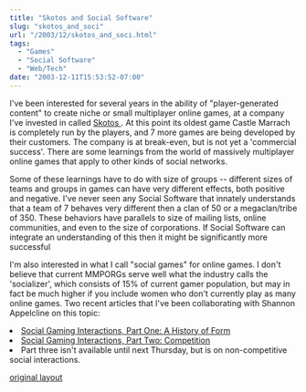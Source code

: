 ```yaml
---
title: "Skotos and Social Software"
slug: "skotos_and_soci"
url: "/2003/12/skotos_and_soci.html"
tags:
  - "Games"
  - "Social Software"
  - "Web/Tech"
date: "2003-12-11T15:53:52-07:00"
---
```

<p>I've been interested for several years in the ability of "player-generated content" to create niche or small multiplayer online games, at a company I've invested in called <a href="http://www.skotos.net">Skotos </a>. At this point its oldest game Castle Marrach is completely run by the players, and 7 more games are being developed by their customers. The company is at break-even, but is not yet a 'commercial success'. There are some learnings from the world of massively multiplayer online games that apply to other kinds of social networks.</p>
<p>Some of these learnings have to do with size of groups -- different sizes of teams and groups in games can have very different effects, both positive and negative. I've never seen any Social Software that innately understands that a team of 7 behaves very different then a clan of 50 or a megaclan/tribe of 350. These behaviors have parallels to size of mailing lists, online communities, and even to the size of corporations. If Social Software can integrate an understanding of this then it might be significantly more successful</p>
<p>I'm also interested in what I call "social games" for online games. I don't believe that current MMPORGs serve well what the industry calls the 'socializer', which consists of 15% of current gamer population, but may in fact be much higher if you include women who don't currently play as many online games. Two recent articles that I've been collaborating with Shannon Appelcline on this topic:<br />
<li><a href="http://www.skotos.net/articles/TTnT_136.phtml">Social Gaming Interactions, Part One: A History of Form</a><br />
<li><a href="http://www.skotos.net/articles/TTnT_137.phtml">Social Gaming Interactions, Part Two: Competition</a><br />
<li>Part three isn't available until next Thursday, but is on non-competitive social interactions.</p>
<p class="previous"><a href="/previous/2003/12/skotos_and_soci.html" rel="syndication" class="u-syndication" >original layout</a></p>

